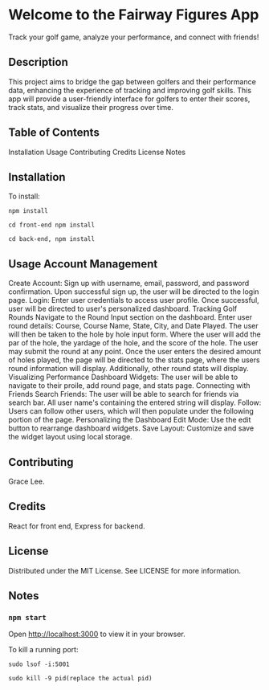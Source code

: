 # Welcome to the Fairway Figures App

Track your golf game, analyze your performance, and connect with friends!

## Description 
This project aims to bridge the gap between golfers and their performance data, enhancing the experience of tracking and improving golf skills. This app will provide a user-friendly interface for golfers to enter their scores, track stats, and visualize their progress over time.


## Table of Contents
  Installation
  Usage
  Contributing
  Credits
  License
  Notes

## Installation
To install: 

    npm install

    cd front-end npm install

    cd back-end, npm install

## Usage Account Management
  Create Account: Sign up with username, email, password, and password confirmation. Upon successful sign up, the user will be directed to the login page.
  Login: Enter user credentials to access user profile. Once successful, user will be directed to user's personalized dashboard.
Tracking Golf Rounds
  Navigate to the Round Input section on the dashboard.
  Enter user round details: Course, Course Name, State, City, and Date Played. The user will then be taken to the hole by hole input form. Where the user will add the par of the hole, the yardage of the hole, and the score of the hole. 
  The user may submit the round at any point. Once the user enters the desired amount of holes played, the page will be directed to the stats page, where the users round information will display. Additionally, other round stats will display. 
Visualizing Performance
  Dashboard Widgets: The user will be able to navigate to their proile, add round page, and stats page.
Connecting with Friends
  Search Friends: The user will be able to search for friends via search bar. All user name's containing the entered string will display. 
  Follow: Users can follow other users, which will then populate under the following portion of the page. 
Personalizing the Dashboard
  Edit Mode: Use the edit button to rearrange dashboard widgets.
  Save Layout: Customize and save the widget layout using local storage.

## Contributing 
Grace Lee.

## Credits 
React for front end, Express for backend. 

## License 
Distributed under the MIT License. See LICENSE for more information.

## Notes
### `npm start`

Open [http://localhost:3000](http://localhost:3000) to view it in your browser.

To kill a running port: 

    sudo lsof -i:5001

    sudo kill -9 pid(replace the actual pid)
